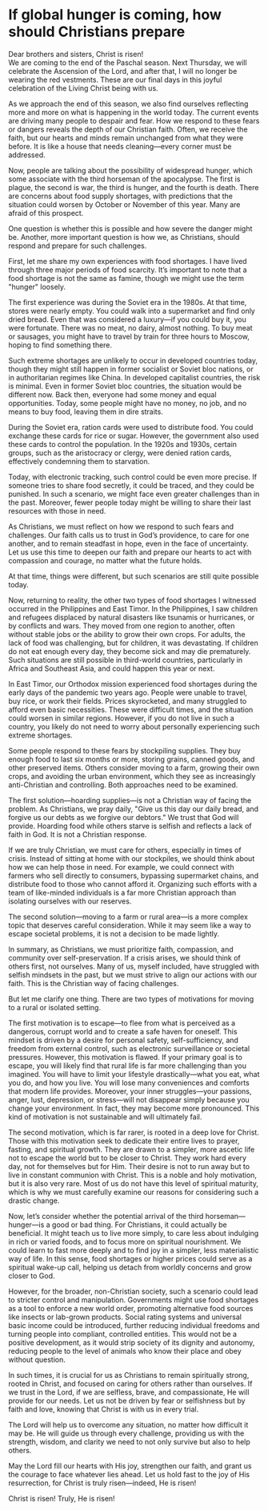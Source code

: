 # If global hunger is coming, how should Christians prepare

Dear brothers and sisters, Christ is risen!  
We are coming to the end of the Paschal season. Next Thursday, we will celebrate the Ascension of the Lord, and after that, I will no longer be wearing the red vestments. These are our final days in this joyful celebration of the Living Christ being with us.  

As we approach the end of this season, we also find ourselves reflecting more and more on what is happening in the world today. The current events are driving many people to despair and fear. How we respond to these fears or dangers reveals the depth of our Christian faith. Often, we receive the faith, but our hearts and minds remain unchanged from what they were before. It is like a house that needs cleaning—every corner must be addressed.  

Now, people are talking about the possibility of widespread hunger, which some associate with the third horseman of the apocalypse. The first is plague, the second is war, the third is hunger, and the fourth is death. There are concerns about food supply shortages, with predictions that the situation could worsen by October or November of this year. Many are afraid of this prospect.  

One question is whether this is possible and how severe the danger might be. Another, more important question is how we, as Christians, should respond and prepare for such challenges.  

First, let me share my own experiences with food shortages. I have lived through three major periods of food scarcity. It’s important to note that a food shortage is not the same as famine, though we might use the term "hunger" loosely.  

The first experience was during the Soviet era in the 1980s. At that time, stores were nearly empty. You could walk into a supermarket and find only dried bread. Even that was considered a luxury—if you could buy it, you were fortunate. There was no meat, no dairy, almost nothing. To buy meat or sausages, you might have to travel by train for three hours to Moscow, hoping to find something there.  

Such extreme shortages are unlikely to occur in developed countries today, though they might still happen in former socialist or Soviet bloc nations, or in authoritarian regimes like China. In developed capitalist countries, the risk is minimal. Even in former Soviet bloc countries, the situation would be different now. Back then, everyone had some money and equal opportunities. Today, some people might have no money, no job, and no means to buy food, leaving them in dire straits.  

During the Soviet era, ration cards were used to distribute food. You could exchange these cards for rice or sugar. However, the government also used these cards to control the population. In the 1920s and 1930s, certain groups, such as the aristocracy or clergy, were denied ration cards, effectively condemning them to starvation.  

Today, with electronic tracking, such control could be even more precise. If someone tries to share food secretly, it could be traced, and they could be punished. In such a scenario, we might face even greater challenges than in the past. Moreover, fewer people today might be willing to share their last resources with those in need.  

As Christians, we must reflect on how we respond to such fears and challenges. Our faith calls us to trust in God’s providence, to care for one another, and to remain steadfast in hope, even in the face of uncertainty. Let us use this time to deepen our faith and prepare our hearts to act with compassion and courage, no matter what the future holds.

At that time, things were different, but such scenarios are still quite possible today.  

Now, returning to reality, the other two types of food shortages I witnessed occurred in the Philippines and East Timor. In the Philippines, I saw children and refugees displaced by natural disasters like tsunamis or hurricanes, or by conflicts and wars. They moved from one region to another, often without stable jobs or the ability to grow their own crops. For adults, the lack of food was challenging, but for children, it was devastating. If children do not eat enough every day, they become sick and may die prematurely. Such situations are still possible in third-world countries, particularly in Africa and Southeast Asia, and could happen this year or next.  

In East Timor, our Orthodox mission experienced food shortages during the early days of the pandemic two years ago. People were unable to travel, buy rice, or work their fields. Prices skyrocketed, and many struggled to afford even basic necessities. These were difficult times, and the situation could worsen in similar regions. However, if you do not live in such a country, you likely do not need to worry about personally experiencing such extreme shortages.  

Some people respond to these fears by stockpiling supplies. They buy enough food to last six months or more, storing grains, canned goods, and other preserved items. Others consider moving to a farm, growing their own crops, and avoiding the urban environment, which they see as increasingly anti-Christian and controlling. Both approaches need to be examined.  

The first solution—hoarding supplies—is not a Christian way of facing the problem. As Christians, we pray daily, "Give us this day our daily bread, and forgive us our debts as we forgive our debtors." We trust that God will provide. Hoarding food while others starve is selfish and reflects a lack of faith in God. It is not a Christian response.  

If we are truly Christian, we must care for others, especially in times of crisis. Instead of sitting at home with our stockpiles, we should think about how we can help those in need. For example, we could connect with farmers who sell directly to consumers, bypassing supermarket chains, and distribute food to those who cannot afford it. Organizing such efforts with a team of like-minded individuals is a far more Christian approach than isolating ourselves with our reserves.  

The second solution—moving to a farm or rural area—is a more complex topic that deserves careful consideration. While it may seem like a way to escape societal problems, it is not a decision to be made lightly.  

In summary, as Christians, we must prioritize faith, compassion, and community over self-preservation. If a crisis arises, we should think of others first, not ourselves. Many of us, myself included, have struggled with selfish mindsets in the past, but we must strive to align our actions with our faith. This is the Christian way of facing challenges.

But let me clarify one thing. There are two types of motivations for moving to a rural or isolated setting.  

The first motivation is to escape—to flee from what is perceived as a dangerous, corrupt world and to create a safe haven for oneself. This mindset is driven by a desire for personal safety, self-sufficiency, and freedom from external control, such as electronic surveillance or societal pressures. However, this motivation is flawed. If your primary goal is to escape, you will likely find that rural life is far more challenging than you imagined. You will have to limit your lifestyle drastically—what you eat, what you do, and how you live. You will lose many conveniences and comforts that modern life provides. Moreover, your inner struggles—your passions, anger, lust, depression, or stress—will not disappear simply because you change your environment. In fact, they may become more pronounced. This kind of motivation is not sustainable and will ultimately fail.  

The second motivation, which is far rarer, is rooted in a deep love for Christ. Those with this motivation seek to dedicate their entire lives to prayer, fasting, and spiritual growth. They are drawn to a simpler, more ascetic life not to escape the world but to be closer to Christ. They work hard every day, not for themselves but for Him. Their desire is not to run away but to live in constant communion with Christ. This is a noble and holy motivation, but it is also very rare. Most of us do not have this level of spiritual maturity, which is why we must carefully examine our reasons for considering such a drastic change.  

Now, let’s consider whether the potential arrival of the third horseman—hunger—is a good or bad thing. For Christians, it could actually be beneficial. It might teach us to live more simply, to care less about indulging in rich or varied foods, and to focus more on spiritual nourishment. We could learn to fast more deeply and to find joy in a simpler, less materialistic way of life. In this sense, food shortages or higher prices could serve as a spiritual wake-up call, helping us detach from worldly concerns and grow closer to God.  

However, for the broader, non-Christian society, such a scenario could lead to stricter control and manipulation. Governments might use food shortages as a tool to enforce a new world order, promoting alternative food sources like insects or lab-grown products. Social rating systems and universal basic income could be introduced, further reducing individual freedoms and turning people into compliant, controlled entities. This would not be a positive development, as it would strip society of its dignity and autonomy, reducing people to the level of animals who know their place and obey without question.  

In such times, it is crucial for us as Christians to remain spiritually strong, rooted in Christ, and focused on caring for others rather than ourselves. If we trust in the Lord, if we are selfless, brave, and compassionate, He will provide for our needs. Let us not be driven by fear or selfishness but by faith and love, knowing that Christ is with us in every trial.

The Lord will help us to overcome any situation, no matter how difficult it may be. He will guide us through every challenge, providing us with the strength, wisdom, and clarity we need to not only survive but also to help others.  

May the Lord fill our hearts with His joy, strengthen our faith, and grant us the courage to face whatever lies ahead. Let us hold fast to the joy of His resurrection, for Christ is truly risen—indeed, He is risen!  

Christ is risen! Truly, He is risen!

